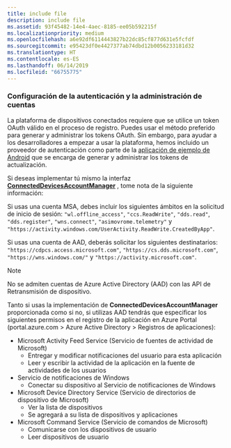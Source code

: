 ```yaml
---
title: include file
description: include file
ms.assetid: 93f45482-14e4-4aec-8185-ee05b592215f
ms.localizationpriority: medium
ms.openlocfilehash: a6e92df6114443827b22dc85cf877d631e5fcfdf
ms.sourcegitcommit: e95423df0e4427377ab74dbd12b0056233181d32
ms.translationtype: HT
ms.contentlocale: es-ES
ms.lasthandoff: 06/14/2019
ms.locfileid: "66755775"
---
```

### <a name="set-up-authentication-and-account-management"></a>Configuración de la autenticación y la administración de cuentas

La plataforma de dispositivos conectados requiere que se utilice un token OAuth válido en el proceso de registro.  Puedes usar el método preferido para generar y administrar los tokens OAuth.  Sin embargo, para ayudar a los desarrolladores a empezar a usar la plataforma, hemos incluido un proveedor de autenticación como parte de la [aplicación de ejemplo de Android](https://github.com/Microsoft/project-rome/tree/master/Android/samples) que se encarga de generar y administrar los tokens de actualización.

Si deseas implementar tú mismo la interfaz **[ConnectedDevicesAccountManager](https://docs.microsoft.com/java/api/com.microsoft.connecteddevices.core._user_account_provider)** , tome nota de la siguiente información: 

Si usas una cuenta MSA, debes incluir los siguientes ámbitos en la solicitud de inicio de sesión: `"wl.offline_access"`, `"ccs.ReadWrite"`, `"dds.read"`, `"dds.register"`, `"wns.connect"`, `"asimovrome.telemetry"` y `"https://activity.windows.com/UserActivity.ReadWrite.CreatedByApp"`. 

Si usas una cuenta de AAD, deberás solicitar los siguientes destinatarios: `"https://cdpcs.access.microsoft.com"`, `"https://cs.dds.microsoft.com"`, `"https://wns.windows.com/"` y `"https://activity.microsoft.com"`.

> [!NOTE]
> No se admiten cuentas de Azure Active Directory (AAD) con las API de Retransmisión de dispositivo.

Tanto si usas la implementación de **ConnectedDevicesAccountManager** proporcionada como si no, si utilizas AAD tendrás que especificar los siguientes permisos en el registro de la aplicación en Azure Portal (portal.azure.com > Azure Active Directory > Registros de aplicaciones): 
* Microsoft Activity Feed Service (Servicio de fuentes de actividad de Microsoft) 
  * Entregar y modificar notificaciones del usuario para esta aplicación
  * Leer y escribir la actividad de la aplicación en la fuente de actividades de los usuarios
* Servicio de notificaciones de Windows
  * Conectar su dispositivo al Servicio de notificaciones de Windows 
* Microsoft Device Directory Service (Servicio de directorios de dispositivo de Microsoft)
  * Ver la lista de dispositivos
  * Se agregará a su lista de dispositivos y aplicaciones 
* Microsoft Command Service (Servicio de comandos de Microsoft)
  * Comunicarse con los dispositivos de usuario
  * Leer dispositivos de usuario
